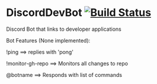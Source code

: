 # DiscordDevBot                                        [![Build Status](https://travis-ci.org/dellinger/DiscordDevBot.svg?branch=master)](https://travis-ci.org/dellinger/DiscordDevBot)
Discord Bot that links to developer applications

Bot Features (None implemented):

!ping  ==> replies with 'pong'

!monitor-gh-repo ==> Monitors all changes to repo

@botname ==> Responds with list of commands
